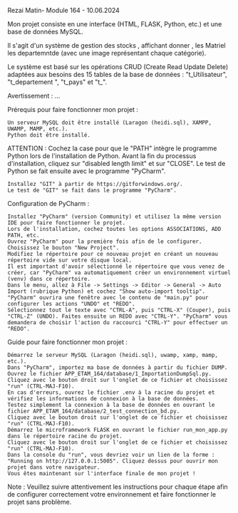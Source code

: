 Rezai Matin-
Module 164 - 10.06.2024

Mon projet consiste en une interface (HTML, FLASK, Python, etc.) et une base de données MySQL.

Il s'agit d'un système de gestion des stocks , affichant donner , les Matriel  les departemntde  (avec une image représentant chaque catégorie).

Le système est basé sur les opérations CRUD (Create Read Update Delete) adaptées aux besoins des 15 tables de la base de données : "t_Utilisateur", "t_departement ", "t_pays" et "t_".

Avertissement :
... 

Prérequis pour faire fonctionner mon projet :

    Un serveur MySQL doit être installé (Laragon (heidi.sql), XAMPP, UWAMP, MAMP, etc.).
    Python doit être installé.

ATTENTION : Cochez la case pour que le "PATH" intègre le programme Python lors de l'installation de Python. Avant la fin du processus d'installation, cliquez sur "disabled length limit" et sur "CLOSE".
Le test de Python se fait ensuite avec le programme "PyCharm".

    Installez "GIT" à partir de https://gitforwindows.org/.
    Le test de "GIT" se fait dans le programme "PyCharm".

Configuration de PyCharm :

    Installez "PyCharm" (version Community) et utilisez la même version IDE pour faire fonctionner le projet.
    Lors de l'installation, cochez toutes les options ASSOCIATIONS, ADD PATH, etc.
    Ouvrez "PyCharm" pour la première fois afin de le configurer. Choisissez le bouton "New Project".
    Modifiez le répertoire pour ce nouveau projet en créant un nouveau répertoire vide sur votre disque local.
    Il est important d'avoir sélectionné le répertoire que vous venez de créer, car "PyCharm" va automatiquement créer un environnement virtuel (venv) dans ce répertoire.
    Dans le menu, allez à File -> Settings -> Editor -> General -> Auto Import (rubrique Python) et cochez "Show auto-import tooltip".
    "PyCharm" ouvrira une fenêtre avec le contenu de "main.py" pour configurer les actions "UNDO" et "REDO".
    Sélectionnez tout le texte avec "CTRL-A", puis "CTRL-X" (Couper), puis "CTRL-Z" (UNDO). Faites ensuite un REDO avec "CTRL-Y". "PyCharm" vous demandera de choisir l'action du raccourci "CTRL-Y" pour effectuer un "REDO".

Guide pour faire fonctionner mon projet :

    Démarrez le serveur MySQL (Laragon (heidi.sql), uwamp, xamp, mamp, etc.).
    Dans "PyCharm", importez ma base de données à partir du fichier DUMP.
    Ouvrez le fichier APP_ETAM_164/database/1_ImportationDumpSql.py.
    Cliquez avec le bouton droit sur l'onglet de ce fichier et choisissez "run" (CTRL-MAJ-F10).
    En cas d'erreurs, ouvrez le fichier .env à la racine du projet et vérifiez les informations de connexion à la base de données.
    Testez simplement la connexion à la base de données en ouvrant le fichier APP_ETAM_164/database/2_test_connection_bd.py.
    Cliquez avec le bouton droit sur l'onglet de ce fichier et choisissez "run" (CTRL-MAJ-F10).
    Démarrez le microframework FLASK en ouvrant le fichier run_mon_app.py dans le répertoire racine du projet.
    Cliquez avec le bouton droit sur l'onglet de ce fichier et choisissez "run" (CTRL-MAJ-F10).
    Dans la console du "run", vous devriez voir un lien de la forme : "Running on http://127.0.0.1:5005". Cliquez dessus pour ouvrir mon projet dans votre navigateur.
    Vous êtes maintenant sur l'interface finale de mon projet !

Note : Veuillez suivre attentivement les instructions pour chaque étape afin de configurer correctement votre environnement et faire fonctionner le projet sans problème.
